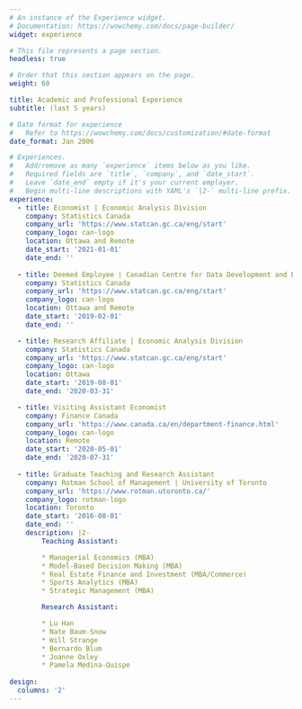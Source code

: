 ```yaml
---
# An instance of the Experience widget.
# Documentation: https://wowchemy.com/docs/page-builder/
widget: experience

# This file represents a page section.
headless: true

# Order that this section appears on the page.
weight: 60

title: Academic and Professional Experience
subtitle: (last 5 years)

# Date format for experience
#   Refer to https://wowchemy.com/docs/customization/#date-format
date_format: Jan 2006

# Experiences.
#   Add/remove as many `experience` items below as you like.
#   Required fields are `title`, `company`, and `date_start`.
#   Leave `date_end` empty if it's your current employer.
#   Begin multi-line descriptions with YAML's `|2-` multi-line prefix.
experience:
  - title: Economist | Economic Analysis Division
    company: Statistics Canada
    company_url: 'https://www.statcan.gc.ca/eng/start'
    company_logo: can-logo
    location: Ottawa and Remote
    date_start: '2021-01-01'
    date_end: ''
        
  - title: Deemed Employee | Canadian Centre for Data Development and Economic Research
    company: Statistics Canada
    company_url: 'https://www.statcan.gc.ca/eng/start'
    company_logo: can-logo
    location: Ottawa and Remote
    date_start: '2019-02-01'
    date_end: ''

  - title: Research Affiliate | Economic Analysis Division
    company: Statistics Canada
    company_url: 'https://www.statcan.gc.ca/eng/start'
    company_logo: can-logo
    location: Ottawa
    date_start: '2019-08-01'
    date_end: '2020-03-31'

  - title: Visiting Assistant Economist
    company: Finance Canada
    company_url: 'https://www.canada.ca/en/department-finance.html'
    company_logo: can-logo
    location: Remote
    date_start: '2020-05-01'
    date_end: '2020-07-31'
 
  - title: Graduate Teaching and Research Assistant
    company: Rotman School of Management | University of Toronto
    company_url: 'https://www.rotman.utoronto.ca/'
    company_logo: rotman-logo
    location: Toronto
    date_start: '2016-08-01'
    date_end: ''
    description: |2-
        Teaching Assistant:

        * Managerial Economics (MBA)
        * Model-Based Decision Making (MBA)
        * Real Estate Finance and Investment (MBA/Commerce)
        * Sports Analytics (MBA)
        * Strategic Management (MBA)

        Research Assistant:

        * Lu Han
        * Nate Baum-Snow
        * Will Strange
        * Bernardo Blum
        * Joanne Oxley
        * Pamela Medina-Quispe
  
design:
  columns: '2'
---
```

